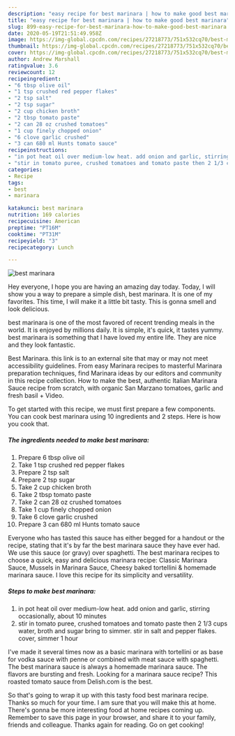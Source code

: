 ```yaml
---
description: "easy recipe for best marinara | how to make good best marinara"
title: "easy recipe for best marinara | how to make good best marinara"
slug: 899-easy-recipe-for-best-marinara-how-to-make-good-best-marinara
date: 2020-05-19T21:51:49.958Z
image: https://img-global.cpcdn.com/recipes/27218773/751x532cq70/best-marinara-recipe-main-photo.jpg
thumbnail: https://img-global.cpcdn.com/recipes/27218773/751x532cq70/best-marinara-recipe-main-photo.jpg
cover: https://img-global.cpcdn.com/recipes/27218773/751x532cq70/best-marinara-recipe-main-photo.jpg
author: Andrew Marshall
ratingvalue: 3.6
reviewcount: 12
recipeingredient:
- "6 tbsp olive oil"
- "1 tsp crushed red pepper flakes"
- "2 tsp salt"
- "2 tsp sugar"
- "2 cup chicken broth"
- "2 tbsp tomato paste"
- "2 can 28 oz crushed tomatoes"
- "1 cup finely chopped onion"
- "6 clove garlic crushed"
- "3 can 680 ml Hunts tomato sauce"
recipeinstructions:
- "in pot heat oil over medium-low heat. add onion and garlic, stirring occasionally, about 10 minutes"
- "stir in tomato puree, crushed tomatoes and tomato paste then 2 1/3 cups water, broth and sugar bring to simmer. stir in salt and pepper flakes. cover, simmer 1 hour"
categories:
- Recipe
tags:
- best
- marinara

katakunci: best marinara 
nutrition: 169 calories
recipecuisine: American
preptime: "PT16M"
cooktime: "PT31M"
recipeyield: "3"
recipecategory: Lunch

---
```



![best marinara](https://img-global.cpcdn.com/recipes/27218773/751x532cq70/best-marinara-recipe-main-photo.jpg)

Hey everyone, I hope you are having an amazing day today. Today, I will show you a way to prepare a simple dish, best marinara. It is one of my favorites. This time, I will make it a little bit tasty. This is gonna smell and look delicious.

best marinara is one of the most favored of recent trending meals in the world. It is enjoyed by millions daily. It is simple, it's quick, it tastes yummy. best marinara is something that I have loved my entire life. They are nice and they look fantastic.

Best Marinara. this link is to an external site that may or may not meet accessibility guidelines. From easy Marinara recipes to masterful Marinara preparation techniques, find Marinara ideas by our editors and community in this recipe collection. How to make the best, authentic Italian Marinara Sauce recipe from scratch, with organic San Marzano tomatoes, garlic and fresh basil + Video.


To get started with this recipe, we must first prepare a few components. You can cook best marinara using 10 ingredients and 2 steps. Here is how you cook that.

<!--inarticleads1-->

##### The ingredients needed to make best marinara:

1. Prepare 6 tbsp olive oil
1. Take 1 tsp crushed red pepper flakes
1. Prepare 2 tsp salt
1. Prepare 2 tsp sugar
1. Take 2 cup chicken broth
1. Take 2 tbsp tomato paste
1. Take 2 can 28 oz crushed tomatoes
1. Take 1 cup finely chopped onion
1. Take 6 clove garlic crushed
1. Prepare 3 can 680 ml Hunts tomato sauce


Everyone who has tasted this sauce has either begged for a handout or the recipe, stating that it&#39;s by far the best marinara sauce they have ever had. We use this sauce (or gravy) over spaghetti. The best marinara recipes to choose a quick, easy and delicious marinara recipe: Classic Marinara Sauce, Mussels in Marinara Sauce, Cheesy baked tortellini &amp; homemade marinara sauce. I love this recipe for its simplicity and versatility. 

<!--inarticleads2-->

##### Steps to make best marinara:

1. in pot heat oil over medium-low heat. add onion and garlic, stirring occasionally, about 10 minutes
1. stir in tomato puree, crushed tomatoes and tomato paste then 2 1/3 cups water, broth and sugar bring to simmer. stir in salt and pepper flakes. cover, simmer 1 hour


I&#39;ve made it several times now as a basic marinara with tortellini or as base for vodka sauce with penne or combined with meat sauce with spaghetti. The best marinara sauce is always a homemade marinara sauce. The flavors are bursting and fresh. Looking for a marinara sauce recipe? This roasted tomato sauce from Delish.com is the best. 

So that's going to wrap it up with this tasty food best marinara recipe. Thanks so much for your time. I am sure that you will make this at home. There's gonna be more interesting food at home recipes coming up. Remember to save this page in your browser, and share it to your family, friends and colleague. Thanks again for reading. Go on get cooking!
